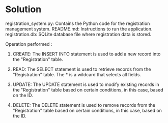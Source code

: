 # Solution
registration_system.py: Contains the Python code for the registration management system.
README.md: Instructions to run the application.
registration.db: SQLite database file where registration data is stored.

Operation performed :
1) CREATE: The INSERT INTO statement is used to add a new record into the "Registration" table.

2) READ: The SELECT statement is used to retrieve records from the "Registration" table. The * is a wildcard that selects all fields.

3) UPDATE: The UPDATE statement is used to modify existing records in the "Registration" table based on certain conditions, in this case, based on the ID.

4) DELETE: The DELETE statement is used to remove records from the "Registration" table based on certain conditions, in this case, based on the ID.
